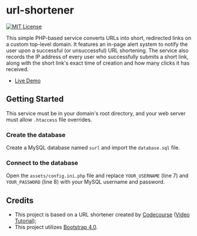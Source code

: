 # url-shortener 
[![MIT License](https://img.shields.io/badge/license-MIT-blue.svg "MIT License")](https://github.com/seb646/url-shortener/blob/master/LICENSE.md) 

This simple PHP-based service converts URLs into short, redirected links on a custom top-level domain. It features an in-page alert system to notify the user upon a successful (or unsuccessful) URL shortening. The service also records the IP address of every user who successfully submits a short link, along with the short link's exact time of creation and how many clicks it has received.

* [Live Demo](http://surl.seb646.com/index.php)


## Getting Started
This service must be in your domain's root directory, and your web server must allow `.htaccess` file overrides. 

### Create the database
Create a MySQL database named `surl` and import the `database.sql` file. 

### Connect to the database
Open the `assets/config.ini.php` file and replace `YOUR_USERNAME` (line 7) and `YOUR_PASSWORD` (line 8) with your MySQL username and password.


## Credits
- This project is based on a URL shortener created by [Codecourse](https://www.youtube.com/channel/UCpOIUW62tnJTtpWFABxWZ8g) ([Video Tutorial](https://www.youtube.com/watch?v=QN2VXBNujRs));
- This project utilizes [Bootstrap 4.0](https://getbootstrap.com).
